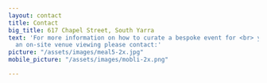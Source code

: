 ```yaml
---
layout: contact
title: Contact
big_title: 617 Chapel Street, South Yarra
text: 'For more information on how to curate a bespoke event for <br> you or to arrange
  an on-site venue viewing please contact:'
picture: "/assets/images/meal5-2x.jpg"
mobile_picture: "/assets/images/mobli-2x.png"

---
```

